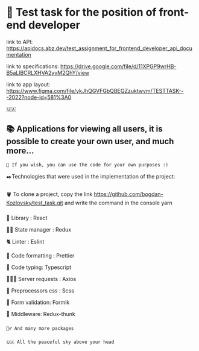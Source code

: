 # 🧪 Test task for the position of front-end developer

link to API: https://apidocs.abz.dev/test_assignment_for_frontend_developer_api_documentation

link to specifications: https://drive.google.com/file/d/11XPGP9wrHB-B5aLlBCRLXHVA2yvM2QhY/view

link to app layout: https://www.figma.com/file/ykJhQGVFGbQBEQZzuktwvm/TESTTASK---2022?node-id=581%3A0

🇺🇦


## 📚️ Applications for viewing all users, it is possible to create your own user, and much more...


    🔖 If you wish, you can use the code for your own purposes :)

✒️Technologies that were used in the implementation of the project:

###

###

🪣 To clone a project, copy the link https://github.com/bogdan-Kozlovsky/test_task.git and write the command in the console yarn
###

🏁 Library : React

🏴‍☠ State manager : Redux 

🐈 Linter : Eslint

🦄️ Сode formatting : Prettier

🐁 Сode typing: Typescript

🤸🏻‍♂ Server requests : Axios

🤖 ️Preprocessors css : Scss

🙏 Form validation: Formik

🙆 Middleware: Redux-thunk

###

    🧙‍♂️ And many more packages

###
###
    🇺🇦 All the peaceful sky above your head




